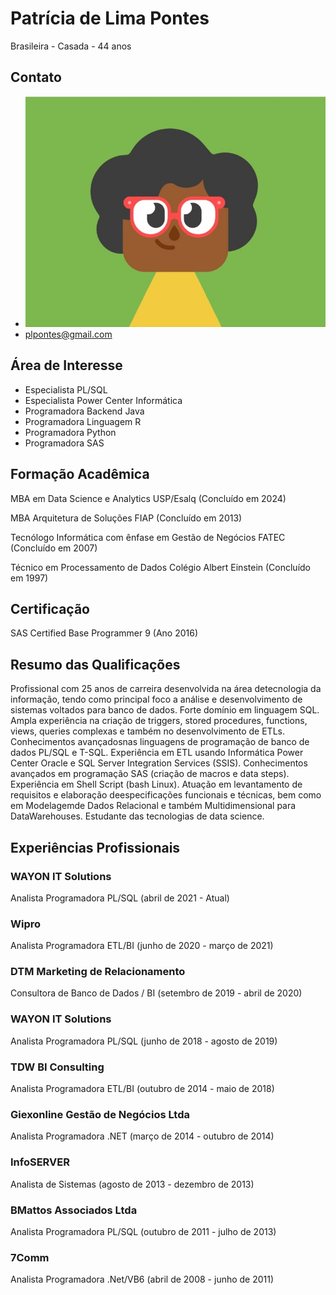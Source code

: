 # Patrícia de Lima Pontes
Brasileira - Casada - 44 anos


## Contato
* ![Eu](eu.jpg) 
* plpontes@gmail.com

## Área de Interesse
* Especialista PL/SQL
* Especialista Power Center Informática
* Programadora Backend Java
* Programadora Linguagem R
* Programadora Python
* Programadora SAS

## Formação Acadêmica
MBA em Data Science e Analytics
USP/Esalq (Concluído em 2024)

MBA Arquitetura de Soluções
FIAP (Concluído em 2013)

Tecnólogo Informática com ênfase em Gestão de Negócios
FATEC (Concluído em 2007)

Técnico em Processamento de Dados
Colégio Albert Einstein (Concluído em 1997)

## Certificação
SAS Certified Base Programmer 9 (Ano 2016)

## Resumo das Qualificações
Profissional com 25 anos de carreira desenvolvida na área detecnologia da informação, tendo como principal foco a análise e desenvolvimento de sistemas voltados para banco de dados.
Forte domínio em linguagem SQL. 
Ampla experiência na criação de triggers, stored procedures, functions, views, queries complexas e também no desenvolvimento de ETLs. Conhecimentos avançadosnas linguagens de programação de banco de dados PL/SQL e T-SQL. 
Experiência em ETL usando Informática Power Center Oracle e SQL Server Integration Services (SSIS). 
Conhecimentos avançados em programação SAS (criação de macros e data steps).
Experiência em Shell Script (bash Linux). 
Atuação em levantamento de requisitos e elaboração deespecificações funcionais e técnicas, bem como em Modelagemde Dados Relacional e também Multidimensional para DataWarehouses.
Estudante das tecnologias de data science.

## Experiências Profissionais
### WAYON IT Solutions
Analista Programadora PL/SQL
(abril de 2021 - Atual)

### Wipro
Analista Programadora ETL/BI
(junho de 2020 - março de 2021)

### DTM Marketing de Relacionamento
Consultora de Banco de Dados / BI
(setembro de 2019 - abril de 2020)

### WAYON IT Solutions
Analista Programadora PL/SQL
(junho de 2018 - agosto de 2019)

### TDW BI Consulting
Analista Programadora ETL/BI
(outubro de 2014 - maio de 2018)

### Giexonline Gestão de Negócios Ltda
Analista Programadora .NET
(março de 2014 - outubro de 2014)

### InfoSERVER
Analista de Sistemas
(agosto de 2013 - dezembro de 2013)

### BMattos Associados Ltda
Analista Programadora PL/SQL
(outubro de 2011 - julho de 2013)

### 7Comm
Analista Programadora .Net/VB6
(abril de 2008 - junho de 2011)
